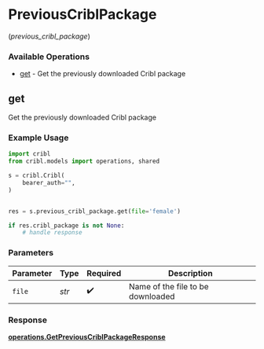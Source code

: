 # PreviousCriblPackage
(*previous_cribl_package*)

### Available Operations

* [get](#get) - Get the previously downloaded Cribl package

## get

Get the previously downloaded Cribl package

### Example Usage

```python
import cribl
from cribl.models import operations, shared

s = cribl.Cribl(
    bearer_auth="",
)


res = s.previous_cribl_package.get(file='female')

if res.cribl_package is not None:
    # handle response
```

### Parameters

| Parameter                         | Type                              | Required                          | Description                       |
| --------------------------------- | --------------------------------- | --------------------------------- | --------------------------------- |
| `file`                            | *str*                             | :heavy_check_mark:                | Name of the file to be downloaded |


### Response

**[operations.GetPreviousCriblPackageResponse](../../models/operations/getpreviouscriblpackageresponse.md)**


